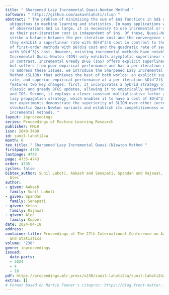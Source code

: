 ```yaml
---
title: " Sharpened Lazy Incremental Quasi-Newton Method "
software: " https://github.com/aakashlahoti/sliqn "
abstract: " The problem of minimizing the sum of $n$ functions in $d$ dimensions is
  ubiquitous in machine learning and statistics. In many applications where the number
  of observations $n$ is large, it is necessary to use incremental or stochastic methods,
  as their per-iteration cost is independent of $n$. Of these, Quasi-Newton (QN) methods
  strike a balance between the per-iteration cost and the convergence rate. Specifically,
  they exhibit a superlinear rate with $O(d^2)$ cost in contrast to the linear rate
  of first-order methods with $O(d)$ cost and the quadratic rate of second-order methods
  with $O(d^3)$ cost. However, existing incremental methods have notable shortcomings:
  Incremental Quasi-Newton (IQN) only exhibits asymptotic superlinear convergence.
  In contrast, Incremental Greedy BFGS (IGS) offers explicit superlinear convergence
  but suffers from poor empirical performance and has a per-iteration cost of $O(d^3)$.
  To address these issues, we introduce the Sharpened Lazy Incremental Quasi-Newton
  Method (SLIQN) that achieves the best of both worlds: an explicit superlinear convergence
  rate, and superior empirical performance at a per-iteration $O(d^2)$ cost. SLIQN
  features two key changes: first, it incorporates a hybrid strategy of using both
  classic and greedy BFGS updates, allowing it to empirically outperform both IQN
  and IGS. Second, it employs a clever constant multiplicative factor along with a
  lazy propagation strategy, which enables it to have a cost of $O(d^2)$. Additionally,
  our experiments demonstrate the superiority of SLIQN over other incremental and
  stochastic Quasi-Newton variants and establish its competitiveness with second-order
  incremental methods. "
layout: inproceedings
series: Proceedings of Machine Learning Research
publisher: PMLR
issn: 2640-3498
id: sunil-lahoti24a
month: 0
tex_title: " Sharpened Lazy Incremental Quasi-{N}ewton Method "
firstpage: 4735
lastpage: 4743
page: 4735-4743
order: 4735
cycles: false
bibtex_author: Sunil Lahoti, Aakash and Senapati, Spandan and Rajawat, Ketan and Koppel,
  Alec
author:
- given: Aakash
  family: Sunil Lahoti
- given: Spandan
  family: Senapati
- given: Ketan
  family: Rajawat
- given: Alec
  family: Koppel
date: 2024-04-18
address:
container-title: Proceedings of The 27th International Conference on Artificial Intelligence
  and Statistics
volume: '238'
genre: inproceedings
issued:
  date-parts:
  - 2024
  - 4
  - 18
pdf: https://proceedings.mlr.press/v238/sunil-lahoti24a/sunil-lahoti24a.pdf
extras: []
# Format based on Martin Fenner's citeproc: https://blog.front-matter.io/posts/citeproc-yaml-for-bibliographies/
---
```

